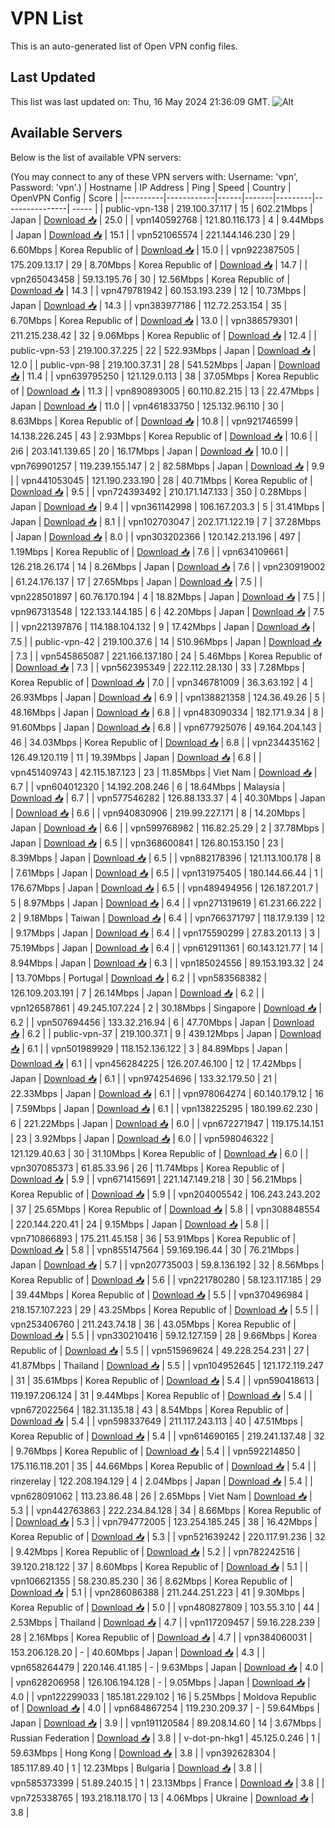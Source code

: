 # VPN List

This is an auto-generated list of Open VPN config files.

## Last Updated

This list was last updated on: Thu, 16 May 2024 21:36:09 GMT.
![Alt](https://repobeats.axiom.co/api/embed/186b98318ef1479477931607c1ad7d823f12451f.svg "Repobeats analytics image")

## Available Servers

Below is the list of available VPN servers:

(You may connect to any of these VPN servers with: Username: 'vpn', Password: 'vpn'.)
| Hostname | IP Address | Ping | Speed | Country | OpenVPN Config | Score |
|----------|------------|------|-------|---------|----------------| ----- |
| public-vpn-138 | 219.100.37.117 | 15 | 602.21Mbps | Japan | [Download 📥](./configs/server_0_JP.ovpn) | 25.0 |
| vpn140592768 | 121.80.116.173 | 4 | 9.44Mbps | Japan | [Download 📥](./configs/server_1_JP.ovpn) | 15.1 |
| vpn521065574 | 221.144.146.230 | 29 | 6.60Mbps | Korea Republic of | [Download 📥](./configs/server_2_KR.ovpn) | 15.0 |
| vpn922387505 | 175.209.13.17 | 29 | 8.70Mbps | Korea Republic of | [Download 📥](./configs/server_3_KR.ovpn) | 14.7 |
| vpn265043458 | 59.13.195.76 | 30 | 12.56Mbps | Korea Republic of | [Download 📥](./configs/server_4_KR.ovpn) | 14.3 |
| vpn479781942 | 60.153.193.239 | 12 | 10.73Mbps | Japan | [Download 📥](./configs/server_5_JP.ovpn) | 14.3 |
| vpn383977186 | 112.72.253.154 | 35 | 6.70Mbps | Korea Republic of | [Download 📥](./configs/server_6_KR.ovpn) | 13.0 |
| vpn386579301 | 211.215.238.42 | 32 | 9.06Mbps | Korea Republic of | [Download 📥](./configs/server_7_KR.ovpn) | 12.4 |
| public-vpn-53 | 219.100.37.225 | 22 | 522.93Mbps | Japan | [Download 📥](./configs/server_8_JP.ovpn) | 12.0 |
| public-vpn-98 | 219.100.37.31 | 28 | 541.52Mbps | Japan | [Download 📥](./configs/server_9_JP.ovpn) | 11.4 |
| vpn639795250 | 121.129.0.113 | 38 | 37.05Mbps | Korea Republic of | [Download 📥](./configs/server_10_KR.ovpn) | 11.3 |
| vpn890893005 | 60.110.82.215 | 13 | 22.47Mbps | Japan | [Download 📥](./configs/server_11_JP.ovpn) | 11.0 |
| vpn461833750 | 125.132.96.110 | 30 | 8.63Mbps | Korea Republic of | [Download 📥](./configs/server_12_KR.ovpn) | 10.8 |
| vpn921746599 | 14.138.226.245 | 43 | 2.93Mbps | Korea Republic of | [Download 📥](./configs/server_13_KR.ovpn) | 10.6 |
| 2i6 | 203.141.139.65 | 20 | 16.17Mbps | Japan | [Download 📥](./configs/server_14_JP.ovpn) | 10.0 |
| vpn769901257 | 119.239.155.147 | 2 | 82.58Mbps | Japan | [Download 📥](./configs/server_15_JP.ovpn) | 9.9 |
| vpn441053045 | 121.190.233.190 | 28 | 40.71Mbps | Korea Republic of | [Download 📥](./configs/server_16_KR.ovpn) | 9.5 |
| vpn724393492 | 210.171.147.133 | 350 | 0.28Mbps | Japan | [Download 📥](./configs/server_17_JP.ovpn) | 9.4 |
| vpn361142998 | 106.167.203.3 | 5 | 31.41Mbps | Japan | [Download 📥](./configs/server_18_JP.ovpn) | 8.1 |
| vpn102703047 | 202.171.122.19 | 7 | 37.28Mbps | Japan | [Download 📥](./configs/server_19_JP.ovpn) | 8.0 |
| vpn303202366 | 120.142.213.196 | 497 | 1.19Mbps | Korea Republic of | [Download 📥](./configs/server_20_KR.ovpn) | 7.6 |
| vpn634109661 | 126.218.26.174 | 14 | 8.26Mbps | Japan | [Download 📥](./configs/server_21_JP.ovpn) | 7.6 |
| vpn230919002 | 61.24.176.137 | 17 | 27.65Mbps | Japan | [Download 📥](./configs/server_22_JP.ovpn) | 7.5 |
| vpn228501897 | 60.76.170.194 | 4 | 18.82Mbps | Japan | [Download 📥](./configs/server_23_JP.ovpn) | 7.5 |
| vpn967313548 | 122.133.144.185 | 6 | 42.20Mbps | Japan | [Download 📥](./configs/server_24_JP.ovpn) | 7.5 |
| vpn221397876 | 114.188.104.132 | 9 | 17.42Mbps | Japan | [Download 📥](./configs/server_25_JP.ovpn) | 7.5 |
| public-vpn-42 | 219.100.37.6 | 14 | 510.96Mbps | Japan | [Download 📥](./configs/server_26_JP.ovpn) | 7.3 |
| vpn545865087 | 221.166.137.180 | 24 | 5.46Mbps | Korea Republic of | [Download 📥](./configs/server_27_KR.ovpn) | 7.3 |
| vpn562395349 | 222.112.28.130 | 33 | 7.28Mbps | Korea Republic of | [Download 📥](./configs/server_28_KR.ovpn) | 7.0 |
| vpn346781009 | 36.3.63.192 | 4 | 26.93Mbps | Japan | [Download 📥](./configs/server_29_JP.ovpn) | 6.9 |
| vpn138821358 | 124.36.49.26 | 5 | 48.16Mbps | Japan | [Download 📥](./configs/server_30_JP.ovpn) | 6.8 |
| vpn483090334 | 182.171.9.34 | 8 | 91.60Mbps | Japan | [Download 📥](./configs/server_31_JP.ovpn) | 6.8 |
| vpn677925076 | 49.164.204.143 | 46 | 34.03Mbps | Korea Republic of | [Download 📥](./configs/server_32_KR.ovpn) | 6.8 |
| vpn234435162 | 126.49.120.119 | 11 | 19.39Mbps | Japan | [Download 📥](./configs/server_33_JP.ovpn) | 6.8 |
| vpn451409743 | 42.115.187.123 | 23 | 11.85Mbps | Viet Nam | [Download 📥](./configs/server_34_VN.ovpn) | 6.7 |
| vpn604012320 | 14.192.208.246 | 6 | 18.64Mbps | Malaysia | [Download 📥](./configs/server_35_MY.ovpn) | 6.7 |
| vpn577546282 | 126.88.133.37 | 4 | 40.30Mbps | Japan | [Download 📥](./configs/server_36_JP.ovpn) | 6.6 |
| vpn940830906 | 219.99.227.171 | 8 | 14.20Mbps | Japan | [Download 📥](./configs/server_37_JP.ovpn) | 6.6 |
| vpn599768982 | 116.82.25.29 | 2 | 37.78Mbps | Japan | [Download 📥](./configs/server_38_JP.ovpn) | 6.5 |
| vpn368600841 | 126.80.153.150 | 23 | 8.39Mbps | Japan | [Download 📥](./configs/server_39_JP.ovpn) | 6.5 |
| vpn882178396 | 121.113.100.178 | 8 | 7.61Mbps | Japan | [Download 📥](./configs/server_40_JP.ovpn) | 6.5 |
| vpn131975405 | 180.144.66.44 | 1 | 176.67Mbps | Japan | [Download 📥](./configs/server_41_JP.ovpn) | 6.5 |
| vpn489494956 | 126.187.201.7 | 5 | 8.97Mbps | Japan | [Download 📥](./configs/server_42_JP.ovpn) | 6.4 |
| vpn271319619 | 61.231.66.222 | 2 | 9.18Mbps | Taiwan | [Download 📥](./configs/server_43_TW.ovpn) | 6.4 |
| vpn766371797 | 118.17.9.139 | 12 | 9.17Mbps | Japan | [Download 📥](./configs/server_44_JP.ovpn) | 6.4 |
| vpn175590299 | 27.83.201.13 | 3 | 75.19Mbps | Japan | [Download 📥](./configs/server_45_JP.ovpn) | 6.4 |
| vpn612911361 | 60.143.121.77 | 14 | 8.94Mbps | Japan | [Download 📥](./configs/server_46_JP.ovpn) | 6.3 |
| vpn185024556 | 89.153.193.32 | 24 | 13.70Mbps | Portugal | [Download 📥](./configs/server_47_PT.ovpn) | 6.2 |
| vpn583568382 | 126.109.203.191 | 7 | 26.14Mbps | Japan | [Download 📥](./configs/server_48_JP.ovpn) | 6.2 |
| vpn126587861 | 49.245.107.224 | 2 | 30.18Mbps | Singapore | [Download 📥](./configs/server_49_SG.ovpn) | 6.2 |
| vpn507694456 | 133.32.216.94 | 6 | 47.70Mbps | Japan | [Download 📥](./configs/server_50_JP.ovpn) | 6.2 |
| public-vpn-37 | 219.100.37.1 | 9 | 439.12Mbps | Japan | [Download 📥](./configs/server_51_JP.ovpn) | 6.1 |
| vpn501989929 | 118.152.136.122 | 3 | 84.89Mbps | Japan | [Download 📥](./configs/server_52_JP.ovpn) | 6.1 |
| vpn456284225 | 126.207.46.100 | 12 | 17.42Mbps | Japan | [Download 📥](./configs/server_53_JP.ovpn) | 6.1 |
| vpn974254696 | 133.32.179.50 | 21 | 22.33Mbps | Japan | [Download 📥](./configs/server_54_JP.ovpn) | 6.1 |
| vpn978064274 | 60.140.179.12 | 16 | 7.59Mbps | Japan | [Download 📥](./configs/server_55_JP.ovpn) | 6.1 |
| vpn138225295 | 180.199.62.230 | 6 | 221.22Mbps | Japan | [Download 📥](./configs/server_56_JP.ovpn) | 6.0 |
| vpn672271947 | 119.175.14.151 | 23 | 3.92Mbps | Japan | [Download 📥](./configs/server_57_JP.ovpn) | 6.0 |
| vpn598046322 | 121.129.40.63 | 30 | 31.10Mbps | Korea Republic of | [Download 📥](./configs/server_58_KR.ovpn) | 6.0 |
| vpn307085373 | 61.85.33.96 | 26 | 11.74Mbps | Korea Republic of | [Download 📥](./configs/server_59_KR.ovpn) | 5.9 |
| vpn671415691 | 221.147.149.218 | 30 | 56.21Mbps | Korea Republic of | [Download 📥](./configs/server_60_KR.ovpn) | 5.9 |
| vpn204005542 | 106.243.243.202 | 37 | 25.65Mbps | Korea Republic of | [Download 📥](./configs/server_61_KR.ovpn) | 5.8 |
| vpn308848554 | 220.144.220.41 | 24 | 9.15Mbps | Japan | [Download 📥](./configs/server_62_JP.ovpn) | 5.8 |
| vpn710866893 | 175.211.45.158 | 36 | 53.91Mbps | Korea Republic of | [Download 📥](./configs/server_63_KR.ovpn) | 5.8 |
| vpn855147564 | 59.169.196.44 | 30 | 76.21Mbps | Japan | [Download 📥](./configs/server_64_JP.ovpn) | 5.7 |
| vpn207735003 | 59.8.136.192 | 32 | 8.56Mbps | Korea Republic of | [Download 📥](./configs/server_65_KR.ovpn) | 5.6 |
| vpn221780280 | 58.123.117.185 | 29 | 39.44Mbps | Korea Republic of | [Download 📥](./configs/server_66_KR.ovpn) | 5.5 |
| vpn370496984 | 218.157.107.223 | 29 | 43.25Mbps | Korea Republic of | [Download 📥](./configs/server_67_KR.ovpn) | 5.5 |
| vpn253406760 | 211.243.74.18 | 36 | 43.05Mbps | Korea Republic of | [Download 📥](./configs/server_68_KR.ovpn) | 5.5 |
| vpn330210416 | 59.12.127.159 | 28 | 9.66Mbps | Korea Republic of | [Download 📥](./configs/server_69_KR.ovpn) | 5.5 |
| vpn515969624 | 49.228.254.231 | 27 | 41.87Mbps | Thailand | [Download 📥](./configs/server_70_TH.ovpn) | 5.5 |
| vpn104952645 | 121.172.119.247 | 31 | 35.61Mbps | Korea Republic of | [Download 📥](./configs/server_71_KR.ovpn) | 5.4 |
| vpn590418613 | 119.197.206.124 | 31 | 9.44Mbps | Korea Republic of | [Download 📥](./configs/server_72_KR.ovpn) | 5.4 |
| vpn672022564 | 182.31.135.18 | 43 | 8.54Mbps | Korea Republic of | [Download 📥](./configs/server_73_KR.ovpn) | 5.4 |
| vpn598337649 | 211.117.243.113 | 40 | 47.51Mbps | Korea Republic of | [Download 📥](./configs/server_74_KR.ovpn) | 5.4 |
| vpn614690165 | 219.241.137.48 | 32 | 9.76Mbps | Korea Republic of | [Download 📥](./configs/server_75_KR.ovpn) | 5.4 |
| vpn592214850 | 175.116.118.201 | 35 | 44.66Mbps | Korea Republic of | [Download 📥](./configs/server_76_KR.ovpn) | 5.4 |
| rinzerelay | 122.208.194.129 | 4 | 2.04Mbps | Japan | [Download 📥](./configs/server_77_JP.ovpn) | 5.4 |
| vpn628091062 | 113.23.86.48 | 26 | 2.65Mbps | Viet Nam | [Download 📥](./configs/server_78_VN.ovpn) | 5.3 |
| vpn442763863 | 222.234.84.128 | 34 | 8.66Mbps | Korea Republic of | [Download 📥](./configs/server_79_KR.ovpn) | 5.3 |
| vpn794772005 | 123.254.185.245 | 38 | 16.42Mbps | Korea Republic of | [Download 📥](./configs/server_80_KR.ovpn) | 5.3 |
| vpn521639242 | 220.117.91.236 | 32 | 9.42Mbps | Korea Republic of | [Download 📥](./configs/server_81_KR.ovpn) | 5.2 |
| vpn782242516 | 39.120.218.122 | 37 | 8.60Mbps | Korea Republic of | [Download 📥](./configs/server_82_KR.ovpn) | 5.1 |
| vpn106621355 | 58.230.85.230 | 36 | 8.62Mbps | Korea Republic of | [Download 📥](./configs/server_83_KR.ovpn) | 5.1 |
| vpn286086388 | 211.244.251.223 | 41 | 9.30Mbps | Korea Republic of | [Download 📥](./configs/server_84_KR.ovpn) | 5.0 |
| vpn480827809 | 103.55.3.10 | 44 | 2.53Mbps | Thailand | [Download 📥](./configs/server_85_TH.ovpn) | 4.7 |
| vpn117209457 | 59.16.228.239 | 28 | 2.16Mbps | Korea Republic of | [Download 📥](./configs/server_86_KR.ovpn) | 4.7 |
| vpn384060031 | 153.206.128.20 | - | 40.60Mbps | Japan | [Download 📥](./configs/server_87_JP.ovpn) | 4.3 |
| vpn658264479 | 220.146.41.185 | - | 9.63Mbps | Japan | [Download 📥](./configs/server_88_JP.ovpn) | 4.0 |
| vpn628206958 | 126.106.194.128 | - | 9.05Mbps | Japan | [Download 📥](./configs/server_89_JP.ovpn) | 4.0 |
| vpn122299033 | 185.181.229.102 | 16 | 5.25Mbps | Moldova Republic of | [Download 📥](./configs/server_90_MD.ovpn) | 4.0 |
| vpn684867254 | 119.230.209.37 | - | 59.64Mbps | Japan | [Download 📥](./configs/server_91_JP.ovpn) | 3.9 |
| vpn191120584 | 89.208.14.60 | 14 | 3.67Mbps | Russian Federation | [Download 📥](./configs/server_92_RU.ovpn) | 3.8 |
| v-dot-pn-hkg1 | 45.125.0.246 | 1 | 59.63Mbps | Hong Kong | [Download 📥](./configs/server_93_HK.ovpn) | 3.8 |
| vpn392628304 | 185.117.89.40 | 1 | 12.23Mbps | Bulgaria | [Download 📥](./configs/server_94_BG.ovpn) | 3.8 |
| vpn585373399 | 51.89.240.15 | 1 | 23.13Mbps | France | [Download 📥](./configs/server_95_FR.ovpn) | 3.8 |
| vpn725338765 | 193.218.118.170 | 13 | 4.06Mbps | Ukraine | [Download 📥](./configs/server_96_UA.ovpn) | 3.8 |
